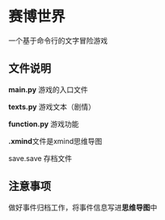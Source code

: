# 赛博世界
一个基于命令行的文字冒险游戏

## 文件说明

**main.py** 游戏的入口文件

**texts.py** 游戏文本（剧情）

**function.py** 游戏功能

**.xmind**文件是xmind思维导图

save.save 存档文件

## 注意事项

做好事件归档工作，将事件信息写进**思维导图**中
